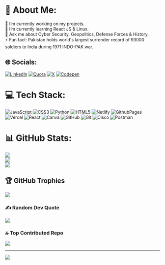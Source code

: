 # 💫 About Me:
🔭 I’m currently working on my projects.<br>🌱 I’m currently learning React JS & Linux.<br>💬 Ask me about Cyber Security, Geopolitics, Defense Forces & History.<br>⚡ Fun fact: Pakistan holds world's largest surrender record of 93000 soldiers to India during 1971 INDO-PAK war.<br>


## 🌐 Socials:
[![LinkedIn](https://img.shields.io/badge/LinkedIn-%230077B5.svg?logo=linkedin&logoColor=white)](https://linkedin.com/in/https://www.linkedin.com/in/aakash-rajput%F0%9F%87%AE%F0%9F%87%B3-064b361b4/) [![Quora](https://img.shields.io/badge/Quora-%23B92B27.svg?logo=Quora&logoColor=white)](https://quora.com/profile/https://www.quora.com/profile/Aakash-Rajput-%E0%A4%86%E0%A4%95%E0%A4%BE%E0%A4%B6-%E0%A4%B0%E0%A4%BE%E0%A4%9C%E0%A4%AA%E0%A5%81%E0%A4%A4?ch=10&oid=409424791&share=6cf1b747&srid=pIXOh&target_type=user) [![X](https://img.shields.io/badge/X-black.svg?logo=X&logoColor=white)](https://x.com/vajra93000) [![Codepen](https://img.shields.io/badge/Codepen-000000?style=for-the-badge&logo=codepen&logoColor=white)](https://codepen.io/@arajpoot) 


# 💻 Tech Stack:
![JavaScript](https://img.shields.io/badge/javascript-%23323330.svg?style=flat&logo=javascript&logoColor=%23F7DF1E) ![CSS3](https://img.shields.io/badge/css3-%231572B6.svg?style=flat&logo=css3&logoColor=white) ![Python](https://img.shields.io/badge/python-3670A0?style=flat&logo=python&logoColor=ffdd54) ![HTML5](https://img.shields.io/badge/html5-%23E34F26.svg?style=flat&logo=html5&logoColor=white) ![Netlify](https://img.shields.io/badge/netlify-%23000000.svg?style=flat&logo=netlify&logoColor=#00C7B7) ![GithubPages](https://img.shields.io/badge/github%20pages-121013?style=flat&logo=github&logoColor=white) ![Vercel](https://img.shields.io/badge/vercel-%23000000.svg?style=flat&logo=vercel&logoColor=white) ![React](https://img.shields.io/badge/react-%2320232a.svg?style=flat&logo=react&logoColor=%2361DAFB) ![Canva](https://img.shields.io/badge/Canva-%2300C4CC.svg?style=flat&logo=Canva&logoColor=white) ![GitHub](https://img.shields.io/badge/github-%23121011.svg?style=flat&logo=github&logoColor=white) ![Git](https://img.shields.io/badge/git-%23F05033.svg?style=flat&logo=git&logoColor=white) ![Cisco](https://img.shields.io/badge/cisco-%23049fd9.svg?style=flat&logo=cisco&logoColor=black) ![Postman](https://img.shields.io/badge/Postman-FF6C37?style=flat&logo=postman&logoColor=white)
# 📊 GitHub Stats:
![](https://github-readme-stats.vercel.app/api?username=arajput108&theme=flag-india&hide_border=false&include_all_commits=false&count_private=false)<br/>
![](https://github-readme-streak-stats.herokuapp.com/?user=arajput108&theme=flag-india&hide_border=false)<br/>
![](https://github-readme-stats.vercel.app/api/top-langs/?username=arajput108&theme=flag-india&hide_border=false&include_all_commits=false&count_private=false&layout=compact)

## 🏆 GitHub Trophies
![](https://github-profile-trophy.vercel.app/?username=arajput108&theme=shadow_blue&no-frame=false&no-bg=false&margin-w=4)

### ✍️ Random Dev Quote
![](https://quotes-github-readme.vercel.app/api?type=vetical&theme=tokyonight)

### 🔝 Top Contributed Repo
![](https://github-contributor-stats.vercel.app/api?username=arajput108&limit=5&theme=vue-dark&combine_all_yearly_contributions=true)

---
[![](https://visitcount.itsvg.in/api?id=arajput108&icon=5&color=10)](https://visitcount.itsvg.in)

<!-- Proudly created with GPRM ( https://gprm.itsvg.in ) -->
